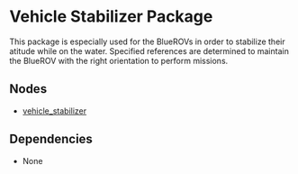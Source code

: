 # Vehicle Stabilizer Package
This package is especially used for the BlueROVs in order to stabilize their atitude while on the water. Specified references are determined to maintain the BlueROV with the right orientation to perform missions.

## Nodes
* [vehicle_stabilizer](vehicle_stabilizer.md)

## Dependencies
* None